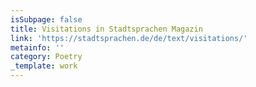```yaml
---
isSubpage: false
title: Visitations in Stadtsprachen Magazin
link: 'https://stadtsprachen.de/de/text/visitations/'
metainfo: ''
category: Poetry
_template: work
---
```


